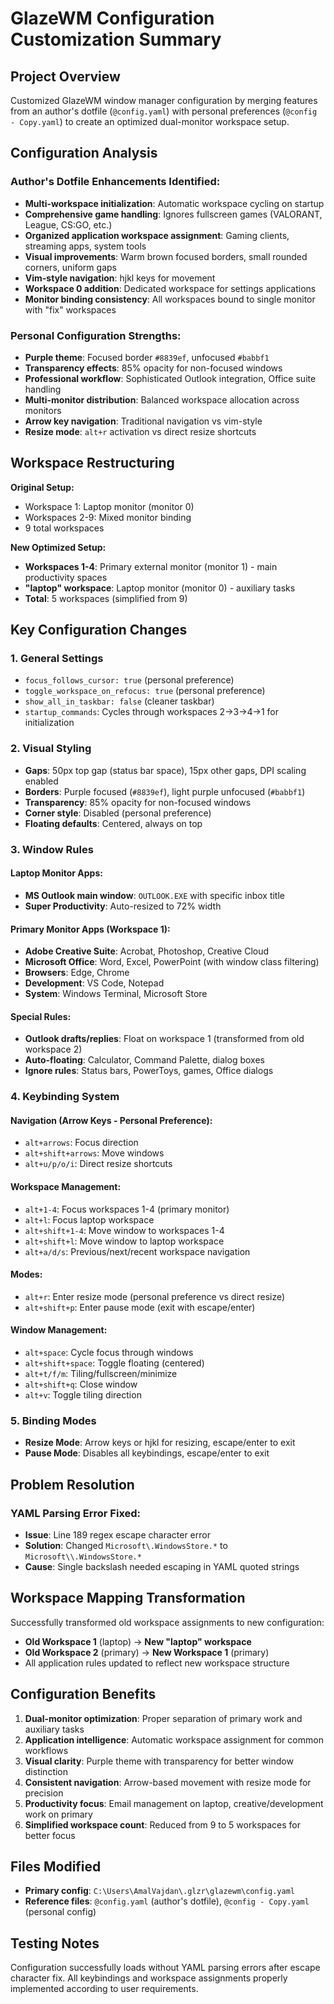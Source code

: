 # GlazeWM Configuration Customization Summary

## Project Overview
Customized GlazeWM window manager configuration by merging features from an author's dotfile (`@config.yaml`) with personal preferences (`@config - Copy.yaml`) to create an optimized dual-monitor workspace setup.

## Configuration Analysis
### Author's Dotfile Enhancements Identified:
- **Multi-workspace initialization**: Automatic workspace cycling on startup
- **Comprehensive game handling**: Ignores fullscreen games (VALORANT, League, CS:GO, etc.)
- **Organized application workspace assignment**: Gaming clients, streaming apps, system tools
- **Visual improvements**: Warm brown focused borders, small rounded corners, uniform gaps
- **Vim-style navigation**: hjkl keys for movement
- **Workspace 0 addition**: Dedicated workspace for settings applications
- **Monitor binding consistency**: All workspaces bound to single monitor with "fix" workspaces

### Personal Configuration Strengths:
- **Purple theme**: Focused border `#8839ef`, unfocused `#babbf1`
- **Transparency effects**: 85% opacity for non-focused windows
- **Professional workflow**: Sophisticated Outlook integration, Office suite handling
- **Multi-monitor distribution**: Balanced workspace allocation across monitors
- **Arrow key navigation**: Traditional navigation vs vim-style
- **Resize mode**: `alt+r` activation vs direct resize shortcuts

## Workspace Restructuring
**Original Setup:**
- Workspace 1: Laptop monitor (monitor 0)
- Workspaces 2-9: Mixed monitor binding
- 9 total workspaces

**New Optimized Setup:**
- **Workspaces 1-4**: Primary external monitor (monitor 1) - main productivity spaces
- **"laptop" workspace**: Laptop monitor (monitor 0) - auxiliary tasks
- **Total**: 5 workspaces (simplified from 9)

## Key Configuration Changes

### 1. General Settings
- `focus_follows_cursor: true` (personal preference)
- `toggle_workspace_on_refocus: true` (personal preference) 
- `show_all_in_taskbar: false` (cleaner taskbar)
- `startup_commands`: Cycles through workspaces 2→3→4→1 for initialization

### 2. Visual Styling
- **Gaps**: 50px top gap (status bar space), 15px other gaps, DPI scaling enabled
- **Borders**: Purple focused (`#8839ef`), light purple unfocused (`#babbf1`)
- **Transparency**: 85% opacity for non-focused windows
- **Corner style**: Disabled (personal preference)
- **Floating defaults**: Centered, always on top

### 3. Window Rules
#### Laptop Monitor Apps:
- **MS Outlook main window**: `OUTLOOK.EXE` with specific inbox title
- **Super Productivity**: Auto-resized to 72% width

#### Primary Monitor Apps (Workspace 1):
- **Adobe Creative Suite**: Acrobat, Photoshop, Creative Cloud
- **Microsoft Office**: Word, Excel, PowerPoint (with window class filtering)
- **Browsers**: Edge, Chrome
- **Development**: VS Code, Notepad
- **System**: Windows Terminal, Microsoft Store

#### Special Rules:
- **Outlook drafts/replies**: Float on workspace 1 (transformed from old workspace 2)
- **Auto-floating**: Calculator, Command Palette, dialog boxes
- **Ignore rules**: Status bars, PowerToys, games, Office dialogs

### 4. Keybinding System
#### Navigation (Arrow Keys - Personal Preference):
- `alt+arrows`: Focus direction
- `alt+shift+arrows`: Move windows
- `alt+u/p/o/i`: Direct resize shortcuts

#### Workspace Management:
- `alt+1-4`: Focus workspaces 1-4 (primary monitor)
- `alt+l`: Focus laptop workspace
- `alt+shift+1-4`: Move window to workspaces 1-4
- `alt+shift+l`: Move window to laptop workspace
- `alt+a/d/s`: Previous/next/recent workspace navigation

#### Modes:
- `alt+r`: Enter resize mode (personal preference vs direct resize)
- `alt+shift+p`: Enter pause mode (exit with escape/enter)

#### Window Management:
- `alt+space`: Cycle focus through windows
- `alt+shift+space`: Toggle floating (centered)
- `alt+t/f/m`: Tiling/fullscreen/minimize
- `alt+shift+q`: Close window
- `alt+v`: Toggle tiling direction

### 5. Binding Modes
- **Resize Mode**: Arrow keys or hjkl for resizing, escape/enter to exit
- **Pause Mode**: Disables all keybindings, escape/enter to exit

## Problem Resolution
### YAML Parsing Error Fixed:
- **Issue**: Line 189 regex escape character error
- **Solution**: Changed `Microsoft\.WindowsStore.*` to `Microsoft\\.WindowsStore.*`
- **Cause**: Single backslash needed escaping in YAML quoted strings

## Workspace Mapping Transformation
Successfully transformed old workspace assignments to new configuration:
- **Old Workspace 1** (laptop) → **New "laptop" workspace**
- **Old Workspace 2** (primary) → **New Workspace 1** (primary)
- All application rules updated to reflect new workspace structure

## Configuration Benefits
1. **Dual-monitor optimization**: Proper separation of primary work and auxiliary tasks
2. **Application intelligence**: Automatic workspace assignment for common workflows
3. **Visual clarity**: Purple theme with transparency for better window distinction
4. **Consistent navigation**: Arrow-based movement with resize mode for precision
5. **Productivity focus**: Email management on laptop, creative/development work on primary
6. **Simplified workspace count**: Reduced from 9 to 5 workspaces for better focus

## Files Modified
- **Primary config**: `C:\Users\AmalVajdan\.glzr\glazewm\config.yaml`
- **Reference files**: `@config.yaml` (author's dotfile), `@config - Copy.yaml` (personal config)

## Testing Notes
Configuration successfully loads without YAML parsing errors after escape character fix. All keybindings and workspace assignments properly implemented according to user requirements.